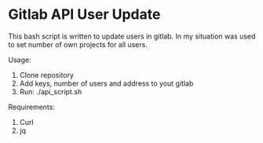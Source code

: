 # Gitlab API User Update
This bash script is written to update users in gitlab. In my situation was used to set number of own projects for all users.

Usage: 
1. Clone repository
2. Add keys, number of users and address to yout gitlab
3. Run: ./api_script.sh

Requirements:
1. Curl
2. jq

